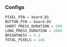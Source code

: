 ### Configs

```python
PIXEL_PIN = board.D1
BUTTON_PIN = board.D5
SHORT_PRESS_DURATION = 500
LONG_PRESS_DURATION = 2000
BRIGHTNESS = 0.3
TOTAL_PIXELS = 144
```
